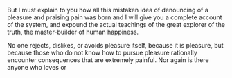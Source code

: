  But I must explain to you how all this mistaken idea of denouncing of a pleasure and praising pain was born and I will give you a complete account of the system, and expound the actual teachings of the great explorer of the truth, the master-builder of human happiness. 
 
 No one rejects, dislikes, or avoids pleasure itself, because it is pleasure, but because those who do not know how to pursue pleasure rationally encounter consequences that are extremely painful. Nor again is there anyone who loves or 